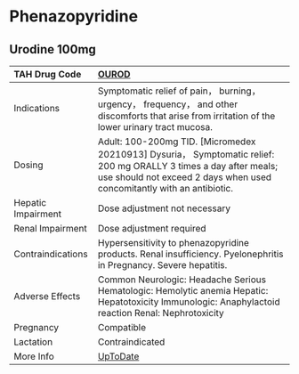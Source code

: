 # Phenazopyridine

## Urodine 100mg

| TAH Drug Code      | [OUROD](https://www.tahsda.org.tw/drugs/hissearch.php?drug_code=OUROD)                                                                                                                      |
|:-------------------|:--------------------------------------------------------------------------------------------------------------------------------------------------------------------------------------------|
| Indications        | Symptomatic relief of pain， burning， urgency， frequency， and other discomforts that arise from irritation of the lower urinary tract mucosa.                                            |
| Dosing             | Adult: 100-200mg TID. [Micromedex 20210913] Dysuria， Symptomatic relief: 200 mg ORALLY 3 times a day after meals; use should not exceed 2 days when used concomitantly with an antibiotic. |
| Hepatic Impairment | Dose adjustment not necessary                                                                                                                                                               |
| Renal Impairment   | Dose adjustment required                                                                                                                                                                    |
| Contraindications  | Hypersensitivity to phenazopyridine products. Renal insufficiency. Pyelonephritis in Pregnancy. Severe hepatitis.                                                                           |
| Adverse Effects    | Common Neurologic: Headache Serious Hematologic: Hemolytic anemia Hepatic: Hepatotoxicity Immunologic: Anaphylactoid reaction Renal: Nephrotoxicity                                         |
| Pregnancy          | Compatible                                                                                                                                                                                  |
| Lactation          | Contraindicated                                                                                                                                                                             |
| More Info          | [UpToDate](https://www.uptodate.com/contents/phenazopyridine-drug-information)                                                                                                              |

